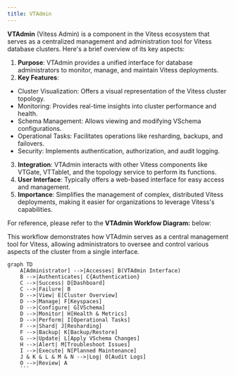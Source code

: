 ```yaml
---
title: VTAdmin
---
```

**VTAdmin** (Vitess Admin) is a component in the Vitess ecosystem that serves as a centralized management and administration tool for Vitess database clusters. Here's a brief overview of its key aspects:
1. **Purpose**: VTAdmin provides a unified interface for database administrators to monitor, manage, and maintain Vitess deployments.
2. **Key Features**:

* Cluster Visualization: Offers a visual representation of the Vitess cluster topology.
* Monitoring: Provides real-time insights into cluster performance and health.
* Schema Management: Allows viewing and modifying VSchema configurations.
* Operational Tasks: Facilitates operations like resharding, backups, and failovers.
* Security: Implements authentication, authorization, and audit logging.


3. **Integration**: VTAdmin interacts with other Vitess components like VTGate, VTTablet, and the topology service to perform its functions.
4. **User Interface**: Typically offers a web-based interface for easy access and management.
5. **Importance**: Simplifies the management of complex, distributed Vitess deployments, making it easier for    organizations to leverage Vitess's capabilities.

For reference, please refer to the **VTAdmin Workfow Diagram:** below:

This workflow demonstrates how VTAdmin serves as a central management tool for Vitess, allowing administrators to oversee and control various aspects of the cluster from a single interface.
```mermaid
graph TD
    A[Administrator] -->|Accesses| B(VTAdmin Interface)
    B -->|Authenticates| C{Authentication}
    C -->|Success| D[Dashboard]
    C -->|Failure| B
    D -->|View| E[Cluster Overview]
    D -->|Manage| F[Keyspaces]
    D -->|Configure| G[VSchema]
    D -->|Monitor| H[Health & Metrics]
    D -->|Perform| I[Operational Tasks]
    F -->|Shard| J[Resharding]
    F -->|Backup| K[Backup/Restore]
    G -->|Update| L[Apply VSchema Changes]
    H -->|Alert| M[Troubleshoot Issues]
    I -->|Execute| N[Planned Maintenance]
    J & K & L & M & N -->|Log| O[Audit Logs]
    O -->|Review| A
    ```